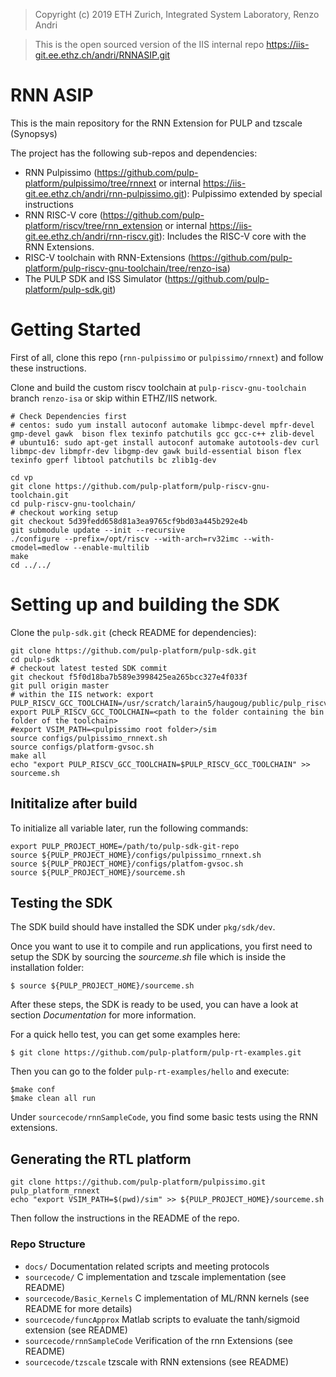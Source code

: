 > Copyright (c) 2019 ETH Zurich, Integrated System Laboratory, Renzo Andri 

> This is the open sourced version of the IIS internal repo https://iis-git.ee.ethz.ch/andri/RNNASIP.git 


# RNN ASIP
This is the main repository for the RNN Extension for PULP and tzscale (Synopsys)

The project has the following sub-repos and dependencies:

- RNN Pulpissimo (https://github.com/pulp-platform/pulpissimo/tree/rnnext or internal https://iis-git.ee.ethz.ch/andri/rnn-pulpissimo.git): Pulpissimo extended by special instructions
- RNN RISC-V core (https://github.com/pulp-platform/riscv/tree/rnn_extension or internal https://iis-git.ee.ethz.ch/andri/rnn-riscv.git): Includes the RISC-V core with the RNN Extensions.
- RISC-V toolchain with RNN-Extensions (https://github.com/pulp-platform/pulp-riscv-gnu-toolchain/tree/renzo-isa)
- The PULP SDK and ISS Simulator (https://github.com/pulp-platform/pulp-sdk.git)

# Getting Started

First of all, clone this repo (`rnn-pulpissimo` or `pulpissimo/rnnext`) and follow these instructions.

Clone and build the custom riscv toolchain at `pulp-riscv-gnu-toolchain` branch `renzo-isa` or skip within ETHZ/IIS network.
```
# Check Dependencies first
# centos: sudo yum install autoconf automake libmpc-devel mpfr-devel gmp-devel gawk  bison flex texinfo patchutils gcc gcc-c++ zlib-devel
# ubuntu16: sudo apt-get install autoconf automake autotools-dev curl libmpc-dev libmpfr-dev libgmp-dev gawk build-essential bison flex texinfo gperf libtool patchutils bc zlib1g-dev

cd vp
git clone https://github.com/pulp-platform/pulp-riscv-gnu-toolchain.git
cd pulp-riscv-gnu-toolchain/
# checkout working setup
git checkout 5d39fedd658d81a3ea9765cf9bd03a445b292e4b
git submodule update --init --recursive
./configure --prefix=/opt/riscv --with-arch=rv32imc --with-cmodel=medlow --enable-multilib
make
cd ../../
```
# Setting up and building the SDK
Clone the `pulp-sdk.git` (check README for dependencies):

```
git clone https://github.com/pulp-platform/pulp-sdk.git
cd pulp-sdk
# checkout latest tested SDK commit
git checkout f5f0d18ba7b589e3998425ea265bcc327e4f033f
git pull origin master
# within the IIS network: export PULP_RISCV_GCC_TOOLCHAIN=/usr/scratch/larain5/haugoug/public/pulp_riscv_gcc_renzo.3/
export PULP_RISCV_GCC_TOOLCHAIN=<path to the folder containing the bin folder of the toolchain>
#export VSIM_PATH=<pulpissimo root folder>/sim 
source configs/pulpissimo_rnnext.sh
source configs/platform-gvsoc.sh 
make all
echo "export PULP_RISCV_GCC_TOOLCHAIN=$PULP_RISCV_GCC_TOOLCHAIN" >> sourceme.sh
```

## Inititalize after build
To initialize all variable later, run the following commands:
```
export PULP_PROJECT_HOME=/path/to/pulp-sdk-git-repo
source ${PULP_PROJECT_HOME}/configs/pulpissimo_rnnext.sh
source ${PULP_PROJECT_HOME}/configs/platfom-gvsoc.sh
source ${PULP_PROJECT_HOME}/sourceme.sh
```

## Testing the SDK

The SDK build should have installed the SDK under `pkg/sdk/dev`.

Once you want to use it to compile and run applications, you first need to setup the SDK by sourcing the *sourceme.sh* file which is inside the installation folder:

    $ source ${PULP_PROJECT_HOME}/sourceme.sh

After these steps, the SDK is ready to be used, you can have a look at section *Documentation* for more information.

For a quick hello test, you can get some examples here:

    $ git clone https://github.com/pulp-platform/pulp-rt-examples.git

Then you can go to the folder `pulp-rt-examples/hello` and execute:

    $make conf 
    $make clean all run

Under ```sourcecode/rnnSampleCode```, you find some basic tests using the RNN extensions.

## Generating the RTL platform
```
git clone https://github.com/pulp-platform/pulpissimo.git pulp_platform_rnnext
echo "export VSIM_PATH=$(pwd)/sim" >> ${PULP_PROJECT_HOME}/sourceme.sh
```
Then follow the instructions in the README of the repo.

### Repo Structure

- `docs/` Documentation related scripts and meeting protocols
- `sourcecode/` C implementation and tzscale implementation (see README)
- `sourcecode/Basic_Kernels` C implementation of ML/RNN kernels (see README for more details)
- `sourcecode/funcApprox` Matlab scripts to evaluate the tanh/sigmoid extension (see README)
- `sourcecode/rnnSampleCode` Verification of the rnn Extensions (see README)
- `sourcecode/tzscale` tzscale with RNN extensions (see README)
